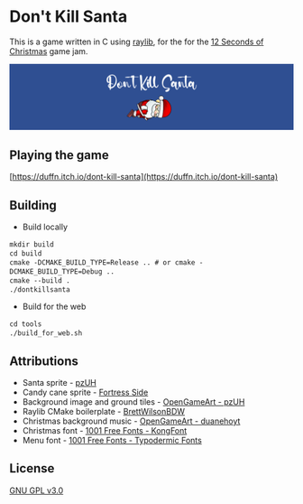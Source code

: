 # Don't Kill Santa

This is a game written in C using [raylib](https://github.com/raysan5/raylib), for the for the [12 Seconds of Christmas](https://itch.io/jam/12-seconds-of-christmas-game-jam-2024) game jam.

![Don't Kill Santa](screenshots/dont-kill-santa.png)

## Playing the game

[https://duffn.itch.io/dont-kill-santa](https://duffn.itch.io/dont-kill-santa)

## Building

- Build locally

```
mkdir build
cd build
cmake -DCMAKE_BUILD_TYPE=Release .. # or cmake -DCMAKE_BUILD_TYPE=Debug ..
cmake --build .
./dontkillsanta
```

- Build for the web

```
cd tools
./build_for_web.sh
```

## Attributions

- Santa sprite - [pzUH](https://pzuh.itch.io/santa-claus-free-sprites)
- Candy cane sprite - [Fortress Side](https://fortressside.itch.io/christmas-theme-500-sprites)
- Background image and ground tiles - [OpenGameArt - pzUH](https://opengameart.org/content/winter-platformer-game-tileset)
- Raylib CMake boilerplate - [BrettWilsonBDW](https://github.com/BrettWilsonBDW/raylib-cmake)
- Christmas background music - [OpenGameArt - duanehoyt](https://opengameart.org/content/christmas-neo)
- Christmas font - [1001 Free Fonts - KongFont](https://www.1001freefonts.com/hello-santa.font)
- Menu font - [1001 Free Fonts - Typodermic Fonts](https://www.1001freefonts.com/coolvetica.font)

## License

[GNU GPL v3.0](https://www.gnu.org/licenses/gpl-3.0.en.html#license-text)
